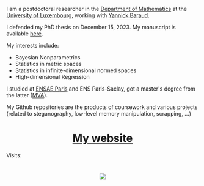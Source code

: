 I am a postdoctoral researcher in the [Department of Mathematics](http://wwwen.uni.lu/research/fstm/dmath) at the [University of Luxembourg](http://wwwen.uni.lu/), working with [Yannick Baraud](https://math.uni.lu/baraud/Home.html).

I defended my PhD thesis on December 15, 2023. My manuscript is available [here](https://gabsens.github.io/files/manuscript.pdf).

My interests include:
- Bayesian Nonparametrics
- Statistics in metric spaces
- Statistics in infinite-dimensional normed spaces
- High-dimensional Regression

I studied at [ENSAE Paris](https://www.ensae.fr/en/) and ENS Paris-Saclay, got a master's degree from the latter ([MVA](https://www.universite-paris-saclay.fr/en/formation/master/mathematics-and-applications/m2-mathematics-vision-learning)).

My Github repositories are the products of coursework and various projects (related to steganography, low-level memory manipulation, scrapping, ...)


<h1 align="center">
   <a href="https://gabsens.github.io/">
     My website
   </a> 
</h1>


Visits:
<h1 align="center">
   <img src="https://profile-counter.glitch.me/gabsens/count.svg">
</h1>
